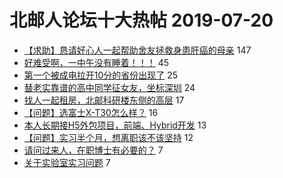 # 北邮人论坛十大热帖 2019-07-20

- [【求助】恳请好心人一起帮助舍友拯救身患肝癌的母亲](https://bbs.byr.cn/article/Talking/6136813) 147
- [好难受啊，一中午没有睡着！！！](https://bbs.byr.cn/article/Feeling/3116563) 45
- [第一个被成电拉开10分的省份出现了](https://bbs.byr.cn/article/Picture/3245206) 25
- [替老实靠谱的高中同学征女友，坐标深圳](https://bbs.byr.cn/article/Friends/1932142) 24
- [找人一起租房，北邮科研楼东侧的高层](https://bbs.byr.cn/article/Home/119871) 17
- [【问题】选富士X-T30怎么样？](https://bbs.byr.cn/article/Photo/268020) 16
- [本人长期接H5外包项目，前端、Hybrid开发](https://bbs.byr.cn/article/JavaScript/4890) 13
- [【问题】实习半个月，想离职该不该坚持](https://bbs.byr.cn/article/Job/2040763) 12
- [请问过来人，在职博士有必要的？](https://bbs.byr.cn/article/WorkLife/1126504) 7
- [关于实验室实习问题](https://bbs.byr.cn/article/GoAbroad/365384) 7



